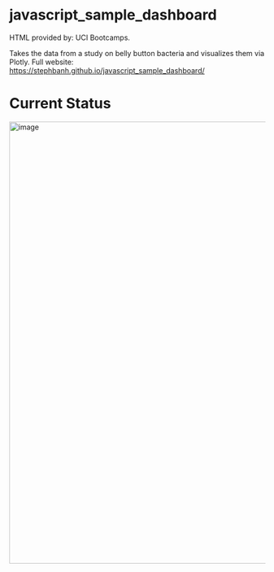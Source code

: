 # javascript_sample_dashboard
HTML provided by: UCI Bootcamps.

Takes the data from a study on belly button bacteria and visualizes them via Plotly. 
Full website: https://stephbanh.github.io/javascript_sample_dashboard/

# Current Status

<img width="869" alt="image" src="https://user-images.githubusercontent.com/91814465/160504448-18d53b0f-5764-4590-b7ad-2b18e0d74a1e.png">

